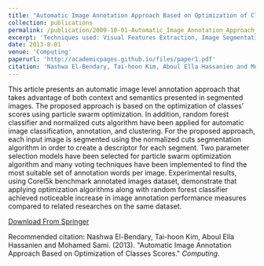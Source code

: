 ```yaml
---
title: "Automatic Image Annotation Approach Based on Optimization of Classes Scores"
collection: publications
permalink: /publication/2009-10-01-Automatic_Image_Annotation_Approach_Based_on_Optimization_of_Classes_Scores
excerpt: 'Techniques used: Visual Features Extraction, Image Segmentation, Particle Swarm Optimization and Random Forest Models.'
date: 2013-8-01
venue: 'Computing'
paperurl: 'http://academicpages.github.io/files/paper1.pdf'
citation: 'Nashwa El-Bendary, Tai-hoon Kim, Aboul Ella Hassanien and Mohamed Sami. (2013). &quot; Automatic Image Annotation Approach Based on Optimization of Classes Scores.&quot; <i>Computing</i>.'
---
```

This article presents an automatic image level annotation approach that takes advantage of both context and semantics presented in segmented images. The proposed approach is based on the optimization of classes’ scores using particle swarm optimization. In addition, random forest classifier and normalized cuts algorithm have been applied for automatic image classification, annotation, and clustering. For the proposed approach, each input image is segmented using the normalized cuts segmentation algorithm in order to create a descriptor for each segment. Two parameter selection models have been selected for particle swarm optimization algorithm and many voting techniques have been implemented to find the most suitable set of annotation words per image. Experimental results, using Corel5k benchmark annotated images dataset, demonstrate that applying optimization algorithms along with random forest classifier achieved noticeable increase in image annotation performance measures compared to related researches on the same dataset.

[Download From Springer](https://link.springer.com/article/10.1007/s00607-013-0342-0)

Recommended citation: Nashwa El-Bendary, Tai-hoon Kim, Aboul Ella Hassanien and Mohamed Sami. (2013). "Automatic Image Annotation Approach Based on Optimization of Classes Scores." <i>Computing</i>.
